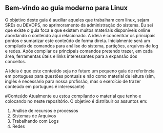 ## Bem-vindo ao guia moderno para Linux

O objetivo deste guia é auxiliar aqueles que trabalham com linux, sejam SREs ou DEVOPS, no aprimoramento da administração do sistema. Eu sei que existe o guia foca e que existem muitos materiais disponíveis online abordando o conteúdo aqui relacionado. A ideia é concentrar os principais pontos e sumarizar este conteúdo de forma direta. Inicialmente será um compilado de comandos para análise do sistema, partições, arquivos de log e redes. Após compilar os principais comandos pretendo trazer, em cada área, ferramentas úteis e links interessantes para a expansão dos conceitos.

A ideia é que este conteúdo seja no futuro um pequeno guia de referência em portugues para questões pontuais e não como material de leitura (sim, inglês é necessário para nossa profissão, mas o exercício de trazer conteúdo em portugues é interessante)


#Conteúdo
Atualmente eu estou compilando o material que tenho e colocando no neste repositório. O objetivo é distribuir os assuntos em:

1. Análise de recursos e processos
2. Sistemas de Arquivos
3. Trabalhando com Logs
4. Redes

